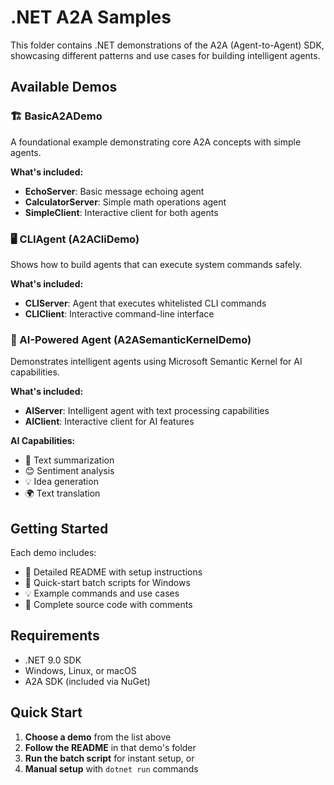 # .NET A2A Samples

This folder contains .NET demonstrations of the A2A (Agent-to-Agent) SDK, showcasing different patterns and use cases for building intelligent agents.

## Available Demos

### 🏗️ BasicA2ADemo
A foundational example demonstrating core A2A concepts with simple agents.

**What's included:**
- **EchoServer**: Basic message echoing agent
- **CalculatorServer**: Simple math operations agent  
- **SimpleClient**: Interactive client for both agents

### 🖥️ CLIAgent (A2ACliDemo)
Shows how to build agents that can execute system commands safely.

**What's included:**
- **CLIServer**: Agent that executes whitelisted CLI commands
- **CLIClient**: Interactive command-line interface

### 🤖 AI-Powered Agent (A2ASemanticKernelDemo)
Demonstrates intelligent agents using Microsoft Semantic Kernel for AI capabilities.

**What's included:**
- **AIServer**: Intelligent agent with text processing capabilities
- **AIClient**: Interactive client for AI features

**AI Capabilities:**
- 📝 Text summarization
- 😊 Sentiment analysis
- 💡 Idea generation  
- 🌍 Text translation

## Getting Started

Each demo includes:
- 📖 Detailed README with setup instructions
- 🚀 Quick-start batch scripts for Windows
- 💡 Example commands and use cases
- 🔧 Complete source code with comments

## Requirements

- .NET 9.0 SDK
- Windows, Linux, or macOS
- A2A SDK (included via NuGet)

## Quick Start

1. **Choose a demo** from the list above
2. **Follow the README** in that demo's folder
3. **Run the batch script** for instant setup, or
4. **Manual setup** with `dotnet run` commands

